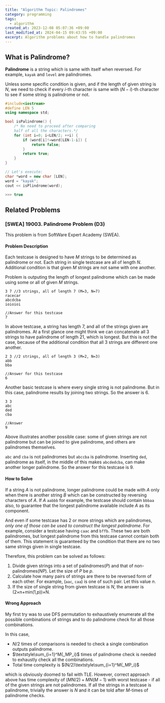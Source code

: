 ```yaml
---
title: "Algorithm Topic: Palindromes"
category: programming
tags:
  - algorithm
created_at: 2023-12-08 05:07:36 +09:00
last_modified_at: 2024-04-15 09:43:55 +09:00
excerpt: Algorithm problems about how to handle palindromes
---
```


## What is Palindrome?

**Palindrome** is a string which is same with itself when reversed.  For example, `kayak` and `level` are palindromes.

Unless some specific condition is given, and if the length of given string is $N$, we need to check if every $i$-th character is same with $(N-i)$-th character to see if some string is palindrome or not.

```cpp
#include<iostream>
#define LEN 5
using namespace std;

bool isPalindrome() {
    /* No need to proceed after comparing
    half of all the characters.*/
    for (int i=0; i<LEN/2; ++i) {
        if (word[i]!=word[LEN-1-i]) {
            return false;
        }
        return true;
    }
}

// Let's execute:
char *word = new char [LEN];
word = "kayak";
cout << isPlindrome(word);

>>> true
```

## Related Problems

### [SWEA] 19003. Palindrome Problem (D3)

This problem is from SoftWare Expert Academy (SWEA).

#### Problem Description

Each testcase is designed to have $M$ strings to be determined as palindrome or not.  Each string in single testcase are all of length $N$.  Additional condition is that given $M$ strings are not same with one another.

Problem is outputing the length of longest palindrome which can be made using some or all of given $M$ strings.

```
3 7 //3 strings, all of length 7 (M=3, N=7)
racecar
abcdcba
ioioioi

//Answer for this testcase
7
```

In above testcase, a string has length 7, and all of the strings given are palindromes.  At a first glance one might think we can concatenate all 3 strings to have palindrome of length 21, which is longest.  But this is not the case, because of the additional condition that all 3 strings are different one another.

```
2 3 //2 strings, all of length 3 (M=2, N=3)
abb
bba

//Answer for this testcase
6
```

Another basic testcase is where every single string is not palindrome.  But in this case, palindrome results by joining two strings.  So the answer is 6.


```
3 3
abc
ded
cba

//Answer
9
```

Above illustrates another possible case: some of given strings are not palindrome but can be joined to give palindrome, and others are palindromes themselves.

`abc` and `cba` is not palindromes but `abccba` is palindrome.  Inserting `ded`, palindrome as itself, in the middle of this makes `abcdedcba`, can make another longer palindrome.  So the answer for this testcase is 9.

#### How to Solve

If a string $A$ is not palindrome, longer palindrome could be made with $A$ only when there is another string $B$ which can be constructed by reversing characters of $A$.  If $A$ `aabbb` for example, the testcase should contain `bbbaa` also, to guarantee that the longest palindrome available include $A$ as its component.

And even if some testcase has 2 or more strings which are palindromes, *only one of those can be used to construct the longest palindrome*.  For example, consider a testcase having `caac` and `bffb`.  These two are both palindromes, but longest palindrome from this testcase cannot contain both of them.  This statement is guaranteed by the condition that there are no two same strings given in single testcase.

Therefore, this problem can be solved as follows:
1. Divide given strings into a set of palindromes($P$) and that of non-palindromes($NP$).  Let the size of $P$ be $p$.
2. Calculate how many pairs of strings are there to be reversed form of each other.  For example, (`aac`, `caa`) is one of such pair.  Let this value $n$.
3. If the size of single string from given testcase is $N$, the answer is (2×n+min(1,p))×N.

#### Wrong Approach

My first try was to use DFS permutation to exhaustively enumerate all the possible combinations of strings and to do palindrome check for all those combinations.

In this case,

- $N/2$ times of comparisons is needed to check a single combination outputs palindrome.
- $\textstyle\sum_{i=1}^M{_MP_i}$ times of palindrome check is needed to exhaustly check all the combinations.
- Total time complexity is $(N/2)\textstyle\sum_{i=1}^M{_MP_i}$

which is obviously doomed to fail with TLE.  However, correct approach above has time complexity of $(MN/2)+MN(M-1)$ with worst testcase - if all of the given strings are not palindromes.  If all the strings in a testcase is palindrome, trivially the answer is $N$ and it can be told after $M$-times of palindrome checks.